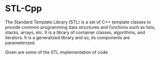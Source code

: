 # STL-Cpp

The Standard Template Library (STL) is a set of C++ template classes to provide common programming data structures and functions 
such as lists, stacks, arrays, etc. 
It is a library of container classes, algorithms, and iterators. It is a generalized library and so, its components are parameterized.

Given are some of the STL implementation of  code.
